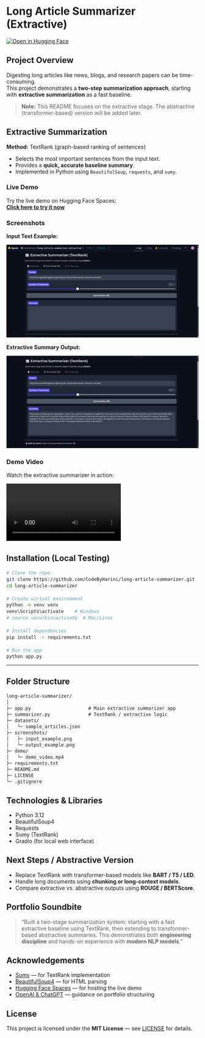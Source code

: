 # Long Article Summarizer (Extractive)

[![Open in Hugging Face](https://img.shields.io/badge/Hugging%20Face-Try%20Demo-blue)](https://huggingface.co/spaces/CodeByHarini/long-article-summarizer-extractive)

## **Project Overview**

Digesting long articles like news, blogs, and research papers can be time-consuming.  
This project demonstrates a **two-step summarization approach**, starting with **extractive summarization** as a fast baseline.

> **Note:** This README focuses on the extractive stage. The abstractive (transformer-based) version will be added later.


## **Extractive Summarization**

**Method:** TextRank (graph-based ranking of sentences)

- Selects the most important sentences from the input text.
- Provides a **quick, accurate baseline summary**.
- Implemented in Python using `BeautifulSoup`, `requests`, and `sumy`.

### **Live Demo**

Try the live demo on Hugging Face Spaces:  
[**Click here to try it now**](https://huggingface.co/spaces/CodeByHarini/long-article-summarizer-extractive)


### **Screenshots**

**Input Text Example:**

![Input Screenshot](https://github.com/CodeByHarini/long-article-summarizer/blob/3baf91faddcb9dfca242870d835b64cb2df51641/Input%20Extractive.jpg)

**Extractive Summary Output:**

![Output Screenshot](https://github.com/CodeByHarini/long-article-summarizer/blob/af6e5925821f241b601bcf92647c53e851339b70/Output%20Extractive.jpg)

### **Demo Video**

Watch the extractive summarizer in action:

![Demo Video](https://github.com/CodeByHarini/long-article-summarizer/blob/e826f1628f71fc79eb98ba1acbe3f83e64dd8c13/Demo%20Video.mp4)


## **Installation (Local Testing)**

```bash
# Clone the repo
git clone https://github.com/CodeByHarini/long-article-summarizer.git
cd long-article-summarizer

# Create virtual environment
python -m venv venv
venv\Scripts\activate    # Windows
# source venv/bin/activate  # Mac/Linux

# Install dependencies
pip install -r requirements.txt

# Run the app
python app.py
````

---

## **Folder Structure**

```
long-article-summarizer/
│
├─ app.py                     # Main extractive summarizer app
├─ summarizer.py              # TextRank / extractive logic
├─ datasets/
│   └─ sample_articles.json
├─ screenshots/
│   ├─ input_example.png
│   └─ output_example.png
├─ demo/
│   └─ demo_video.mp4
├─ requirements.txt
├─ README.md
├─ LICENSE
└─ .gitignore
```

## **Technologies & Libraries**

* Python 3.12
* BeautifulSoup4
* Requests
* Sumy (TextRank)
* Gradio (for local web interface)

## **Next Steps / Abstractive Version**

* Replace TextRank with transformer-based models like **BART / T5 / LED**.
* Handle long documents using **chunking or long-context models**.
* Compare extractive vs. abstractive outputs using **ROUGE / BERTScore**.


## **Portfolio Soundbite**

> “Built a two-stage summarization system: starting with a fast extractive baseline using TextRank, then extending to transformer-based abstractive summaries. This demonstrates both **engineering discipline** and hands-on experience with **modern NLP models**.”


## **Acknowledgements**

* [Sumy](https://github.com/miso-belica/sumy) — for TextRank implementation
* [BeautifulSoup4](https://www.crummy.com/software/BeautifulSoup/) — for HTML parsing
* [Hugging Face Spaces](https://huggingface.co/spaces) — for hosting the live demo
* [OpenAI & ChatGPT](https://openai.com) — guidance on portfolio structuring


## **License**

This project is licensed under the **MIT License** — see [LICENSE](LICENSE) for details.

